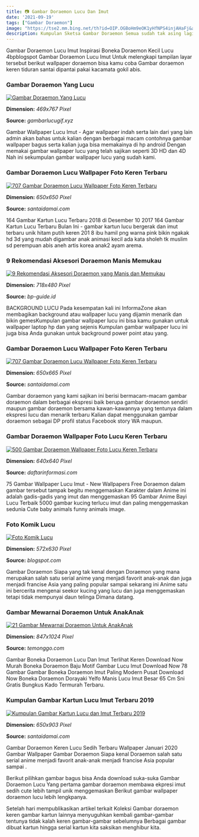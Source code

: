 ```yaml
---
title: 📷 Gambar Doraemon Lucu Dan Imut
date: '2021-09-19'
tags: ["Gambar Doraemon"]
image: "https://tse2.mm.bing.net/th?id=OIP.OGBoHm9eOK1yHfNPS4injAHaFj&amp;pid=15.1"
description: Kumpulan Sketsa Gambar Doraemon Semua sudah tak asing lagi saat mendengar kata Doraemon Ya serial anmine asal negara Jepang ini menjadi film kartun favorit a
---
```




Gambar Doraemon Lucu Imut Inspirasi Boneka Doraemon Kecil Lucu 4bpblogspot Gambar Doraemon Lucu Imut Untuk melengkapi tampilan layar tersebut berikut wallpaper doraemon bisa kamu coba Gambar doraemon keren tiduran santai dipantai pakai kacamata gokil abis.



### Gambar Doraemon Yang Lucu

[![Gambar Doraemon Yang Lucu](https://www.gambarlucugif.xyz/wp-content/uploads/2020/05/Gambar-Doraemon-Lucu-–-Terbaru-Doraemon-Kartun-Gambar-karakter-11.jpg)](https://www.gambarlucugif.xyz/wp-content/uploads/2020/05/Gambar-Doraemon-Lucu-–-Terbaru-Doraemon-Kartun-Gambar-karakter-11.jpg)


**Dimension:** _469x767 Pixel_ 

**Source:** _gambarlucugif.xyz_ 


Gambar Wallpaper Lucu Imut - Agar wallpaper indah serta lain dari yang lain admin akan bahas untuk kalian dengan berbagai macam contohnya gambar wallpaper bagus serta kalian juga bisa memakainya di hp android Dengan memakai gambar wallpaper lucu yang telah sajikan seperti 3D HD dan 4D Nah ini sekumpulan gambar wallpaper lucu yang sudah kami.


###  Gambar Doraemon Lucu Wallpaper Foto Keren Terbaru 

[![707 Gambar Doraemon Lucu  Wallpaper Foto Keren Terbaru ](https://i0.wp.com/santaidamai.com/wp-content/uploads/2018/10/gambar-doraemon-lucu-2.jpg?resize=650%2C650&amp;ssl=1)](https://i0.wp.com/santaidamai.com/wp-content/uploads/2018/10/gambar-doraemon-lucu-2.jpg?resize=650%2C650&amp;ssl=1)


**Dimension:** _650x650 Pixel_ 

**Source:** _santaidamai.com_ 


164 Gambar Kartun Lucu Terbaru 2018 di Desember 10 2017 164 Gambar Kartun Lucu Terbaru Bulan Ini - gambar kartun lucu bergerak dan imut terbaru unik hitam putih keren 201 8 ibu hamil png warna pink bikin ngakak hd 3d yang mudah digambar anak animasi kecil ada kata sholeh tk muslim sd perempuan abis aneh artis korea anak2 ayam arema.


### 9 Rekomendasi Aksesori Doraemon Manis Memukau 

[![9 Rekomendasi Aksesori Doraemon yang Manis dan Memukau ](https://ds393qgzrxwzn.cloudfront.net/resize/m720x480/cat1/img/images/0/VpMTLIUeFY.jpg)](https://ds393qgzrxwzn.cloudfront.net/resize/m720x480/cat1/img/images/0/VpMTLIUeFY.jpg)


**Dimension:** _718x480 Pixel_ 

**Source:** _bp-guide.id_ 


BACKGROUND LUCU Pada kesempatan kali ini InformaZone akan membagikan background atau wallpaper lucu yang dijamin menarik dan bikin gemesKumpulan gambar wallpaper lucu ini bisa kamu gunakan untuk wallpaper laptop hp dan yang sejenis Kumpulan gambar wallpaper lucu ini juga bisa Anda gunakan untuk background power point atau yang.


###  Gambar Doraemon Lucu Wallpaper Foto Keren Terbaru 

[![707 Gambar Doraemon Lucu  Wallpaper Foto Keren Terbaru ](https://i0.wp.com/santaidamai.com/wp-content/uploads/2018/10/Gambar-Doraemon-Terbaru-3.jpg?resize=650%2C665&amp;ssl=1)](https://i0.wp.com/santaidamai.com/wp-content/uploads/2018/10/Gambar-Doraemon-Terbaru-3.jpg?resize=650%2C665&amp;ssl=1)


**Dimension:** _650x665 Pixel_ 

**Source:** _santaidamai.com_ 


Gambar doraemon yang kami sajikan ini berisi bermacam-macam gambar doraemon dalam berbagai ekspresi baik berupa gambar doraemon sendiri maupun gambar doraemon bersama kawan-kawannya yang tentunya dalam ekspresi lucu dan menarik terbaru Kalian dapat menggunakan gambar doraemon sebagai DP profil status Facebook story WA maupun.


###  Gambar Doraemon Wallpaper Foto Lucu Keren Terbaru

[![500 Gambar Doraemon  Wallpaper Foto Lucu Keren Terbaru](https://www.daftarinformasi.com/wp-content/uploads/2018/05/foto-doraemon-kaget.png)](https://www.daftarinformasi.com/wp-content/uploads/2018/05/foto-doraemon-kaget.png)


**Dimension:** _640x640 Pixel_ 

**Source:** _daftarinformasi.com_ 


75 Gambar Wallpaper Lucu Imut - New Wallpapers Free Doraemon dalam gambar tersebut tampak begitu menggemaskan Karakter dalam Anime ini adalah gadis-gadis yang imut dan menggemaskan 95 Gambar Anime Bayi Lucu Terbaik 5000 gambar kucing terlucu imut dan paling menggemaskan sedunia Cute baby animals funny animals image.


### Foto Komik Lucu

[![Foto Komik Lucu](https://lh3.googleusercontent.com/_oJMX35wMd_VSYjIOj5NOemsMGoRY9vycfuE9kjnVrQ1DSmdM6QjmxDomNdtVcmbPDo=w1200-h630-p-k-no-nu)](https://lh3.googleusercontent.com/_oJMX35wMd_VSYjIOj5NOemsMGoRY9vycfuE9kjnVrQ1DSmdM6QjmxDomNdtVcmbPDo=w1200-h630-p-k-no-nu)


**Dimension:** _572x630 Pixel_ 

**Source:** _blogspot.com_ 


Gambar Doraemon Siapa yang tak kenal dengan Doraemon yang mana merupakan salah satu serial anime yang menjadi favorit anak-anak dan juga menjadi francise Asia yang paling popular sampai sekarang ini Anime satu ini bercerita mengenai seekor kucing yang lucu dan juga menggemaskan tetapi tidak mempunyai daun telinga Dimana datang.


### Gambar Mewarnai Doraemon Untuk AnakAnak

[![21 Gambar Mewarnai Doraemon Untuk AnakAnak](https://temonggo.com/wp-content/uploads/2020/10/mewarnai-doraemon-sketsa-hitam-putih-847x1024.jpg)](https://temonggo.com/wp-content/uploads/2020/10/mewarnai-doraemon-sketsa-hitam-putih-847x1024.jpg)


**Dimension:** _847x1024 Pixel_ 

**Source:** _temonggo.com_ 


Gambar Boneka Doraemon Lucu Dan Imut Terlihat Keren Download Now Murah Boneka Doraemon Baju Motif Gambar Lucu Imut Download Now 78 Gambar Gambar Boneka Doraemon Imut Paling Modern Pusat Download Now Boneka Doraemon Dorayaki Yelfo Manis Lucu Imut Besar 65 Cm Sni Gratis Bungkus Kado Termurah Terbaru.


###  Kumpulan Gambar Kartun Lucu Imut Terbaru 2019

[![ Kumpulan Gambar Kartun Lucu dan Imut Terbaru 2019](https://i2.wp.com/santaidamai.com/wp-content/uploads/2018/10/kartun-muslim.jpg?resize=650%2C903&amp;ssl=1)](https://i2.wp.com/santaidamai.com/wp-content/uploads/2018/10/kartun-muslim.jpg?resize=650%2C903&amp;ssl=1)


**Dimension:** _650x903 Pixel_ 

**Source:** _santaidamai.com_ 



Gambar Doraemon Keren Lucu Sedih Terbaru Wallpaper Januari 2020 Gambar Wallpaper Gambar Doraemon Siapa kenal Doraemon salah satu serial anime menjadi favorit anak-anak menjadi francise Asia popular sampai .


Berikut pilihkan gambar bagus bisa Anda download suka-suka Gambar Doraemon Lucu Yang pertama gambar doraemon membawa ekpresi imut sedih cute lebih tampil unik menggemaskan Berikut gambar wallpaper doraemon lucu lebih lengkpanya.


Setelah hari mempublikasikan artikel terkait Koleksi Gambar doraemon keren gambar kartun lainnya menyuguhkan kembali gambar-gambar tentunya tidak kalah keren gambar-gambar sebelumnya Berbagai gambar dibuat kartun hingga serial kartun kita saksikan menghibur kita.





